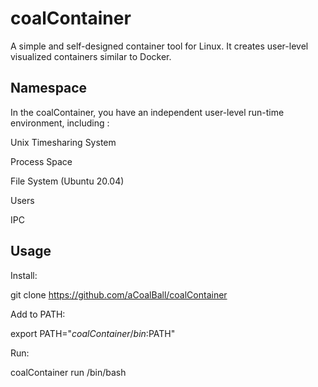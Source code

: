# coalContainer

A simple and self-designed container tool for Linux. It creates user-level visualized containers similar to Docker.

## Namespace

In the coalContainer, you have an independent user-level run-time environment, including :

Unix Timesharing System 

Process Space 

File System (Ubuntu 20.04) 

Users 

IPC 

## Usage

Install:

git clone https://github.com/aCoalBall/coalContainer

Add to PATH:

export PATH="$coalContainer/bin:$PATH"

Run:

coalContainer run /bin/bash





